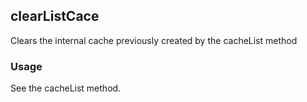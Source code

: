 ## clearListCace

Clears the internal cache previously created by the cacheList method

### Usage

See the cacheList method.
